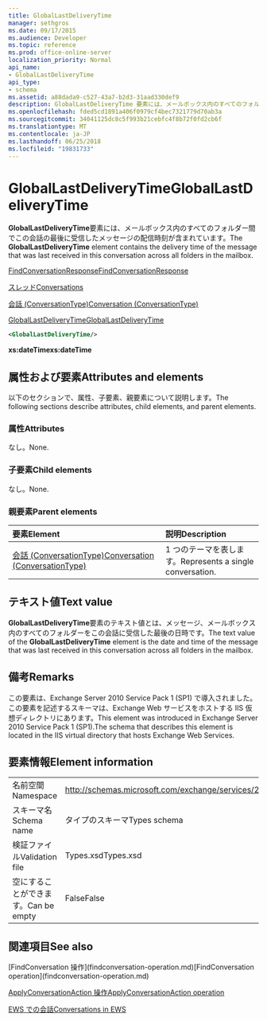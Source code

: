 ```yaml
---
title: GlobalLastDeliveryTime
manager: sethgros
ms.date: 09/17/2015
ms.audience: Developer
ms.topic: reference
ms.prod: office-online-server
localization_priority: Normal
api_name:
- GlobalLastDeliveryTime
api_type:
- schema
ms.assetid: a88dada9-c527-43a7-b2d3-31aad330def9
description: GlobalLastDeliveryTime 要素には、メールボックス内のすべてのフォルダー間でこの会話の最後に受信したメッセージの配信時刻が含まれています。
ms.openlocfilehash: fded5cd1891a406f0979cf4bec7321779d70ab3a
ms.sourcegitcommit: 34041125dc8c5f993b21cebfc4f8b72f0fd2cb6f
ms.translationtype: MT
ms.contentlocale: ja-JP
ms.lasthandoff: 06/25/2018
ms.locfileid: "19831733"
---
```

# <a name="globallastdeliverytime"></a><span data-ttu-id="9638b-103">GlobalLastDeliveryTime</span><span class="sxs-lookup"><span data-stu-id="9638b-103">GlobalLastDeliveryTime</span></span>

<span data-ttu-id="9638b-104">**GlobalLastDeliveryTime**要素には、メールボックス内のすべてのフォルダー間でこの会話の最後に受信したメッセージの配信時刻が含まれています。</span><span class="sxs-lookup"><span data-stu-id="9638b-104">The **GlobalLastDeliveryTime** element contains the delivery time of the message that was last received in this conversation across all folders in the mailbox.</span></span> 
  
[<span data-ttu-id="9638b-105">FindConversationResponse</span><span class="sxs-lookup"><span data-stu-id="9638b-105">FindConversationResponse</span></span>](findconversationresponse.md)
  
[<span data-ttu-id="9638b-106">スレッド</span><span class="sxs-lookup"><span data-stu-id="9638b-106">Conversations</span></span>](conversations-ex15websvcsotherref.md)
  
[<span data-ttu-id="9638b-107">会話 (ConversationType)</span><span class="sxs-lookup"><span data-stu-id="9638b-107">Conversation (ConversationType)</span></span>](conversation-conversationtype.md)
  
[<span data-ttu-id="9638b-108">GlobalLastDeliveryTime</span><span class="sxs-lookup"><span data-stu-id="9638b-108">GlobalLastDeliveryTime</span></span>](globallastdeliverytime.md)
  
```XML
<GlobalLastDeliveryTime/>
```

 <span data-ttu-id="9638b-109">**xs:dateTime**</span><span class="sxs-lookup"><span data-stu-id="9638b-109">**xs:dateTime**</span></span>
## <a name="attributes-and-elements"></a><span data-ttu-id="9638b-110">属性および要素</span><span class="sxs-lookup"><span data-stu-id="9638b-110">Attributes and elements</span></span>

<span data-ttu-id="9638b-111">以下のセクションで、属性、子要素、親要素について説明します。</span><span class="sxs-lookup"><span data-stu-id="9638b-111">The following sections describe attributes, child elements, and parent elements.</span></span>
  
### <a name="attributes"></a><span data-ttu-id="9638b-112">属性</span><span class="sxs-lookup"><span data-stu-id="9638b-112">Attributes</span></span>

<span data-ttu-id="9638b-113">なし。</span><span class="sxs-lookup"><span data-stu-id="9638b-113">None.</span></span>
  
### <a name="child-elements"></a><span data-ttu-id="9638b-114">子要素</span><span class="sxs-lookup"><span data-stu-id="9638b-114">Child elements</span></span>

<span data-ttu-id="9638b-115">なし。</span><span class="sxs-lookup"><span data-stu-id="9638b-115">None.</span></span>
  
### <a name="parent-elements"></a><span data-ttu-id="9638b-116">親要素</span><span class="sxs-lookup"><span data-stu-id="9638b-116">Parent elements</span></span>

|<span data-ttu-id="9638b-117">**要素**</span><span class="sxs-lookup"><span data-stu-id="9638b-117">**Element**</span></span>|<span data-ttu-id="9638b-118">**説明**</span><span class="sxs-lookup"><span data-stu-id="9638b-118">**Description**</span></span>|
|:-----|:-----|
|[<span data-ttu-id="9638b-119">会話 (ConversationType)</span><span class="sxs-lookup"><span data-stu-id="9638b-119">Conversation (ConversationType)</span></span>](conversation-conversationtype.md) <br/> |<span data-ttu-id="9638b-120">1 つのテーマを表します。</span><span class="sxs-lookup"><span data-stu-id="9638b-120">Represents a single conversation.</span></span>  <br/> |
   
## <a name="text-value"></a><span data-ttu-id="9638b-121">テキスト値</span><span class="sxs-lookup"><span data-stu-id="9638b-121">Text value</span></span>

<span data-ttu-id="9638b-122">**GlobalLastDeliveryTime**要素のテキスト値とは、メッセージ、メールボックス内のすべてのフォルダーをこの会話に受信した最後の日時です。</span><span class="sxs-lookup"><span data-stu-id="9638b-122">The text value of the **GlobalLastDeliveryTime** element is the date and time of the message that was last received in this conversation across all folders in the mailbox.</span></span> 
  
## <a name="remarks"></a><span data-ttu-id="9638b-123">備考</span><span class="sxs-lookup"><span data-stu-id="9638b-123">Remarks</span></span>

<span data-ttu-id="9638b-124">この要素は、Exchange Server 2010 Service Pack 1 (SP1) で導入されました。この要素を記述するスキーマは、Exchange Web サービスをホストする IIS 仮想ディレクトリにあります。</span><span class="sxs-lookup"><span data-stu-id="9638b-124">This element was introduced in Exchange Server 2010 Service Pack 1 (SP1).The schema that describes this element is located in the IIS virtual directory that hosts Exchange Web Services.</span></span>
  
## <a name="element-information"></a><span data-ttu-id="9638b-125">要素情報</span><span class="sxs-lookup"><span data-stu-id="9638b-125">Element information</span></span>

|||
|:-----|:-----|
|<span data-ttu-id="9638b-126">名前空間</span><span class="sxs-lookup"><span data-stu-id="9638b-126">Namespace</span></span>  <br/> |http://schemas.microsoft.com/exchange/services/2006/types  <br/> |
|<span data-ttu-id="9638b-127">スキーマ名</span><span class="sxs-lookup"><span data-stu-id="9638b-127">Schema name</span></span>  <br/> |<span data-ttu-id="9638b-128">タイプのスキーマ</span><span class="sxs-lookup"><span data-stu-id="9638b-128">Types schema</span></span>  <br/> |
|<span data-ttu-id="9638b-129">検証ファイル</span><span class="sxs-lookup"><span data-stu-id="9638b-129">Validation file</span></span>  <br/> |<span data-ttu-id="9638b-130">Types.xsd</span><span class="sxs-lookup"><span data-stu-id="9638b-130">Types.xsd</span></span>  <br/> |
|<span data-ttu-id="9638b-131">空にすることができます。</span><span class="sxs-lookup"><span data-stu-id="9638b-131">Can be empty</span></span>  <br/> |<span data-ttu-id="9638b-132">False</span><span class="sxs-lookup"><span data-stu-id="9638b-132">False</span></span>  <br/> |
   
## <a name="see-also"></a><span data-ttu-id="9638b-133">関連項目</span><span class="sxs-lookup"><span data-stu-id="9638b-133">See also</span></span>



<span data-ttu-id="9638b-134">
  [FindConversation 操作](findconversation-operation.md)</span><span class="sxs-lookup"><span data-stu-id="9638b-134">[FindConversation operation](findconversation-operation.md)</span></span>
  
[<span data-ttu-id="9638b-135">ApplyConversationAction 操作</span><span class="sxs-lookup"><span data-stu-id="9638b-135">ApplyConversationAction operation</span></span>](applyconversationaction-operation.md)


[<span data-ttu-id="9638b-136">EWS での会話</span><span class="sxs-lookup"><span data-stu-id="9638b-136">Conversations in EWS</span></span>](http://msdn.microsoft.com/library/91e64629-db6c-4c94-9dcb-d386232e8467%28Office.15%29.aspx)


